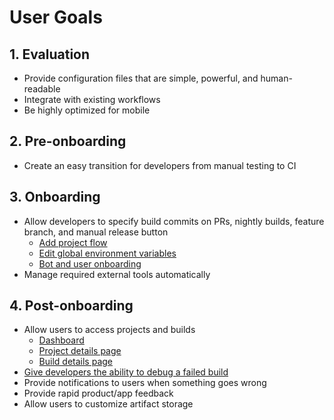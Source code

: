 # User Goals
## 1. Evaluation
* Provide configuration files that are simple, powerful, and human-readable
* Integrate with existing workflows 
* Be highly optimized for mobile 

## 2. Pre-onboarding 
* Create an easy transition for developers from manual testing to CI

## 3. Onboarding
* Allow developers to specify build commits on PRs, nightly builds, feature branch, and manual release button
   * [Add project flow](add_project_flow.md)
   * [Edit global environment variables](edit_global_env_variables.md)
   * [Bot and user onboarding](first_time_setup.md)
* Manage required external tools automatically 

## 4. Post-onboarding 
* Allow users to access projects and builds
   * [Dashboard](dashboard_page.md)
   * [Project details page](project_details_page.md)
   * [Build details page](build_details_page.md)
* [Give developers the ability to debug a failed build](./debug_failed_build.md) 
* Provide notifications to users when something goes wrong 
* Provide rapid product/app feedback
* Allow users to customize artifact storage
